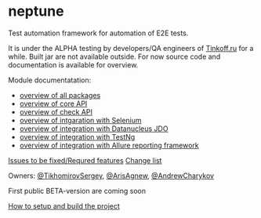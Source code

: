 # neptune
Test automation framework for automation of E2E tests.

It is under the ALPHA testing by developers/QA engineers of [Tinkoff.ru](https://www.tinkoff.ru/software/) for a while. Built jar are not available outside. For now source code and documentation is available for overview.

Module documentatation:
- [overview of all packages](https://tinkoffcreditsystems.github.io/neptune/overview-summary.html)
- [overview of core API](https://tinkoffcreditsystems.github.io/neptune/core.api/overview-summary.html)
- [overview of check API](https://tinkoffcreditsystems.github.io/neptune/check/ru/tinkoff/qa/neptune/check/package-summary.html)
- [overview of intgaration with Selenium](https://tinkoffcreditsystems.github.io/neptune/selenium/overview-summary.html)
- [overview of integration with Datanucleus JDO](https://tinkoffcreditsystems.github.io/neptune/data.base.api/overview-summary.html)
- [overview of integration with TestNg](https://tinkoffcreditsystems.github.io/neptune/testng.integration/overview-summary.html)
- [overview of integration with Allure reporting framework](https://tinkoffcreditsystems.github.io/neptune/allure.integration/ru/tinkoff/qa/neptune/allure/package-summary.html)

[Issues to be fixed/Requred features](https://github.com/TinkoffCreditSystems/neptune/issues)
[Change list](https://github.com/TinkoffCreditSystems/neptune/releases)

Owners: [@TikhomirovSergey](https://github.com/ArisAgnew), [@ArisAgnew](https://github.com/ArisAgnew), [@AndrewCharykov](https://github.com/AndrewCharykov)

First public BETA-version are coming soon 

[How to setup and build the project](https://github.com/TinkoffCreditSystems/neptune/wiki/How-to-setup-and-build-the-project)
